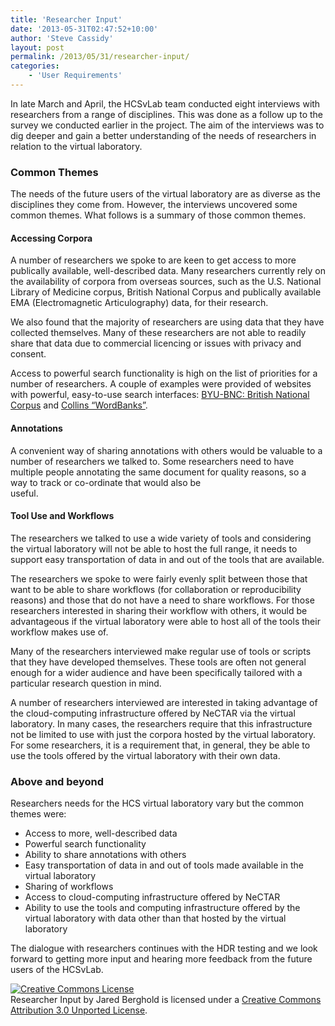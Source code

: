 ```yaml
---
title: 'Researcher Input'
date: '2013-05-31T02:47:52+10:00'
author: 'Steve Cassidy'
layout: post
permalink: /2013/05/31/researcher-input/
categories:
    - 'User Requirements'
---
```


In late March and April, the HCSvLab team conducted eight interviews with researchers from a range of disciplines. This was done as a follow up to the survey we conducted earlier in the project. The aim of the interviews was to dig deeper and gain a better understanding of the needs of researchers in relation to the virtual laboratory.

### Common Themes

The needs of the future users of the virtual laboratory are as diverse as the disciplines they come from. However, the interviews uncovered some common themes. What follows is a summary of those common themes.

#### Accessing Corpora

A number of researchers we spoke to are keen to get access to more publically available, well-described data. Many researchers currently rely on the availability of corpora from overseas sources, such as the U.S. National Library of Medicine corpus, British National Corpus and publically available EMA (Electromagnetic Articulography) data, for their research.

We also found that the majority of researchers are using data that they have collected themselves. Many of these researchers are not able to readily share that data due to commercial licencing or issues with privacy and consent.

Access to powerful search functionality is high on the list of priorities for a number of researchers. A couple of examples were provided of websites with powerful, easy-to-use search interfaces: [BYU-BNC: British National Corpus](/bnc) and [Collins “WordBanks”](http://www.collinslanguage.com/content-solutions/wordbanks).

#### Annotations

A convenient way of sharing annotations with others would be valuable to a number of researchers we talked to. Some researchers need to have multiple people annotating the same document for quality reasons, so a way to track or co-ordinate that would also be  
useful.

#### Tool Use and Workflows

The researchers we talked to use a wide variety of tools and considering the virtual laboratory will not be able to host the full range, it needs to support easy transportation of data in and out of the tools that are available.

The researchers we spoke to were fairly evenly split between those that want to be able to share workflows (for collaboration or reproducibility reasons) and those that do not have a need to share workflows. For those researchers interested in sharing their workflow with others, it would be advantageous if the virtual laboratory were able to host all of the tools their workflow makes use of.

Many of the researchers interviewed make regular use of tools or scripts that they have developed themselves. These tools are often not general enough for a wider audience and have been specifically tailored with a particular research question in mind.

A number of researchers interviewed are interested in taking advantage of the cloud-computing infrastructure offered by NeCTAR via the virtual laboratory. In many cases, the researchers require that this infrastructure not be limited to use with just the corpora hosted by the virtual laboratory. For some researchers, it is a requirement that, in general, they be able to use the tools offered by the virtual laboratory with their own data.

### Above and beyond

Researchers needs for the HCS virtual laboratory vary but the common themes were:

- Access to more, well-described data
- Powerful search functionality
- Ability to share annotations with others
- Easy transportation of data in and out of tools made available in the virtual laboratory
- Sharing of workflows
- Access to cloud-computing infrastructure offered by NeCTAR
- Ability to use the tools and computing infrastructure offered by the virtual laboratory with data other than that hosted by the virtual laboratory

The dialogue with researchers continues with the HDR testing and we look forward to getting more input and hearing more feedback from the future users of the HCSvLab.

[![Creative Commons License](http://i.creativecommons.org/l/by/3.0/88x31.png)](http://creativecommons.org/licenses/by/3.0/deed.en_US)  
Researcher Input by Jared Berghold is licensed under a [Creative Commons Attribution 3.0 Unported License](http://creativecommons.org/licenses/by/3.0/deed.en_US).